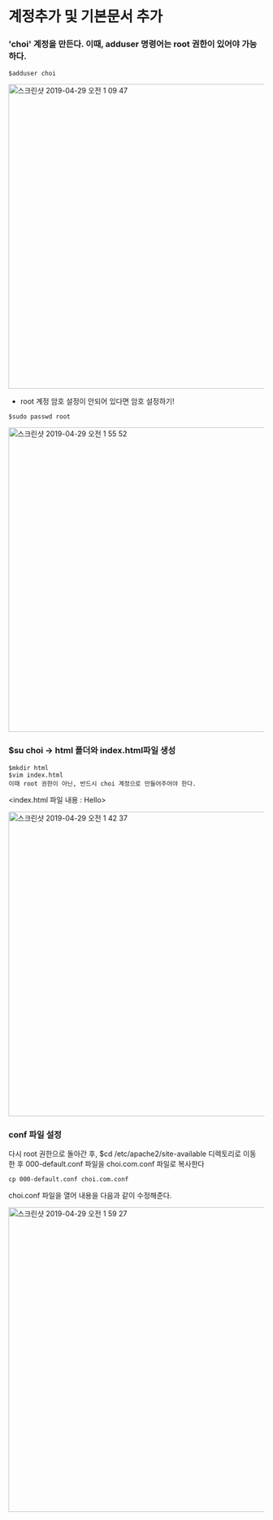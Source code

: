 # 계정추가 및 기본문서 추가

### 'choi' 계정을 만든다. 이때, adduser 명령어는 root 권한이 있어야 가능하다.
~~~
$adduser choi
~~~

<img width="600" alt="스크린샷 2019-04-29 오전 1 09 47" src="https://user-images.githubusercontent.com/48082631/56874931-5703d700-6a78-11e9-9221-3ebe8e51b0ca.png">

* root 계정 암호 설정이 안되어 있다면 암호 설정하기!
~~~
$sudo passwd root
~~~

<img width="600" alt="스크린샷 2019-04-29 오전 1 55 52" src="https://user-images.githubusercontent.com/48082631/56874972-ab0ebb80-6a78-11e9-8f56-3062341e4fac.png">

### $su choi -> html 폴더와 index.html파일 생성
~~~
$mkdir html
$vim index.html
이때 root 권한이 아닌, 반드시 choi 계정으로 만들어주어야 한다.
~~~
<index.html 파일 내용 : Hello>

<img width="600" alt="스크린샷 2019-04-29 오전 1 42 37" src="https://user-images.githubusercontent.com/48082631/56874853-aa295a00-6a77-11e9-87bf-36724e276277.png">

### conf 파일 설정
다시 root 권한으로 돌아간 후, $cd /etc/apache2/site-available 디렉토리로 이동 한 후 000-default.conf 파일을 choi.com.conf 파일로 복사한다
~~~
cp 000-default.conf choi.com.conf
~~~

choi.conf 파일을 열어 내용을 다음과 같이 수정해준다.

<img width="600" alt="스크린샷 2019-04-29 오전 1 59 27" src="https://user-images.githubusercontent.com/48082631/56875015-edd09380-6a78-11e9-8695-5fbdc785b632.png">




